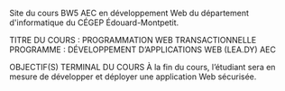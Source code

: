 Site du cours BW5 AEC en développement Web du département d'informatique du CÉGEP Édouard-Montpetit. 

TITRE DU COURS :	PROGRAMMATION WEB TRANSACTIONNELLE
PROGRAMME :	DÉVELOPPEMENT D’APPLICATIONS WEB (LEA.DY) AEC

OBJECTIF(S) TERMINAL DU COURS
À la fin du cours, l’étudiant sera en mesure de développer et déployer une application Web sécurisée.